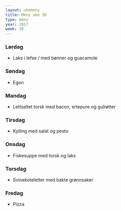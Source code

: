 ```yaml
---
layout: ukemeny
title: Meny uke 30
type: menu
year: 2017
week: 30
---
```


### Lørdag

- Laks i lefse / med bønner og guacamole

### Søndag

- Egon

### Mandag

- Lettsaltet torsk med bacon, ertepure og gulrøtter

### Tirsdag

- Kylling med salat og pesto

### Onsdag

- Fiskesuppe med torsk og laks

### Torsdag

- Svinekoteletter med bakte grønnsaker

### Fredag

- Pizza

